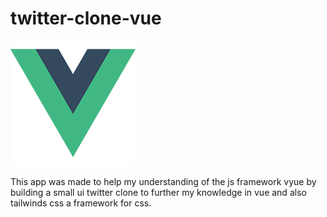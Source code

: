 # twitter-clone-vue

![plot](/src/assets/logo.png)

This app was made to help my understanding of the js framework vyue by building a small ui twitter clone to further my knowledge in vue and also tailwinds css a framework for css.
